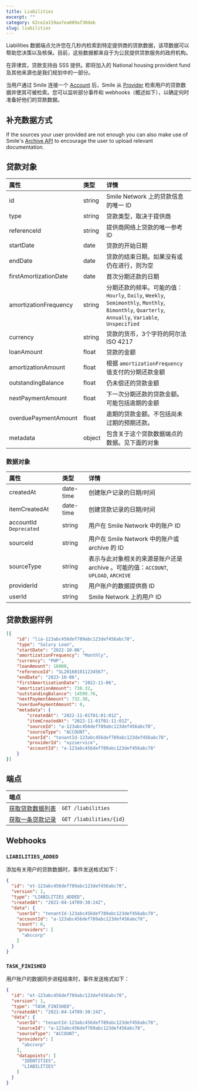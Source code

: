 ```yaml
---
title: Liabilities
excerpt: ""
category: 62ce2a159aafea009af30dab
slug: liabilities
---
```



Liabilities 数据端点允许您在几秒内检索到特定提供商的贷款数据，该项数据可以帮助您决策以及核保。目前，这些数据都来自于为公民提供贷款服务的政府机构。
 
在菲律宾，贷款支持由 SSS 提供。即将加入的 National housing provident fund 及其他来源也是我们规划中的一部分。

当用户通过 Smile 连接一个 [Account](/reference/accounts)  后，Smile 从  [Provider](/reference/providers) 检索用户的贷款数据并使其可被检索。您可以监听部分事件和 webhooks（概述如下），以确定何时准备好他们的贷款数据。

## 补充数据方式

If the sources your user provided are not enough you can also make use of Smile's [Archive API](/reference/archives) to encourage the user to upload relevant documentation.

## 贷款对象

| 属性                    | 类型     | 详情                                                                                                                                         |
|:----------------------|:-------|:-------------------------------------------------------------------------------------------------------------------------------------------|
| id                    | string | Smile Network 上的贷款信息的唯一 ID                                                                                                                 |
| type                  | string | 贷款类型，取决于提供商                                                                                                                                |
| referenceId           | string | 提供商网络上贷款的唯一参考 ID                                                                                                                           |
| startDate             | date   | 贷款的开始日期                                                                                                                                    |
| endDate               | date   | 贷款的结束日期。如果没有或仍在进行，则为空                                                                                                                      |
| firstAmortizationDate | date   | 首次分期还款的日期                                                                                                                                  |
| amortizationFrequency | string | 分期还款的频率。可能的值：`Hourly`, `Daily`, `Weekly`, `Semimonthly`, `Monthly`, `Bimonthly`, `Quarterly`, `Annually`, `Variable`, `Unspecified`        |
| currency              | string | 贷款的货币，3个字符的阿尔法ISO 4217                                                                                                                     |
| loanAmount            | float  | 贷款的金额                                                                                                                                      |
| amortizationAmount    | float  | 根据 `amortizationFrequency` 值支付的分期还款金额                                                                                                      |
| outstandingBalance    | float  | 仍未偿还的贷款金额                                                                                                                                  |
| nextPaymentAmount     | float  | 下一次分期还款的贷款金额。可能包括逾期的金额                                                                                                                     |
| overduePaymentAmount  | float  | 逾期的贷款金额。不包括尚未过期的预期还款。                                                                                                                      |
| metadata              | object | 包含关于这个贷款数据端点的数据。见下面的对象                                                                         |


### 数据对象

| 属性                    | 类型     | 详情                                                            |
| :--------- | :----- |:--------------------------------------------------------------|
| createdAt | date-time | 创建账户记录的日期/时间                                                  |
| itemCreatedAt | date-time | 创建贷款记录的日期/时间                                                  |
| accountId `Deprecated` | string | 用户在 Smile Network 中的账户 ID                                     |
| sourceId | string | 用户在 Smile Network 中的账户或 archive 的 ID                          |
| sourceType | string | 表示与此对象相关的来源是账户还是 archive 。可能的值：`ACCOUNT`, `UPLOAD`, `ARCHIVE` |
| providerId | string | 用户账户的数据提供商 ID                                                              |
| userId | string |  Smile Network 上的用户 ID                    |


## 贷款数据样例

```json
[{
    "id": "lia-123abc456def789abc123def456abc78",
    "type": "Salary Loan",
    "startDate": "2022-10-06",
    "amortizationFrequency": "Monthly",
    "currency": "PHP",
    "loanAmount": 16000,
    "referenceId": "SL201601011234567",
    "endDate": "2023-10-06",
    "firstAmortizationDate": "2022-11-06",
    "amortizationAmount": 738.32,
    "outstandingBalance": 14599.76,
    "nextPaymentAmount": 732.38,
    "overduePaymentAmount": 0,
    "metadata": {
        "createdAt": "2022-11-01T01:01:01Z",
        "itemCreatedAt": "2022-11-01T01:11:01Z",
        "sourceId": "a-123abc456def789abc123def456abc78",
        "sourceType": "ACCOUNT",
        "userId": "tenantId-123abc456def789abc123def456abc78",
        "providerId": "xyzservice",
        "accountId": "a-123abc456def789abc123def456abc78"
    }
}]
```

## 端点

| 端点                                      | |
|:----------------------------------------| :---- |
| [获取贷款数据列表](/reference/list-liabilities) | `GET /liabilities` |
| [获取一条贷款记录](/reference/get-liabilities)  | `GET /liabilities/{id}` |

## Webhooks

### `LIABILITIES_ADDED`

添加有关用户的贷款数据时，事件发送格式如下：

```json
{
  "id": "et-123abc456def789abc123def456abc78",
  "version": 1,
  "type": "LIABILITIES_ADDED",
  "createdAt": "2021-04-14T09:30:24Z",
  "data": {
    "userId": "tenantId-123abc456def789abc123def456abc78",
    "accountId": "a-123abc456def789abc123def456abc78",
    "count": 0,
    "providers": [
      "abccorp"
    ]
  }
}
```

### `TASK_FINISHED`

用户账户的数据同步进程结束时，事件发送格式如下：

```json
{
  "id": "et-123abc456def789abc123def456abc78",
  "version": 1,
  "type": "TASK_FINISHED",
  "createdAt": "2021-04-14T09:30:24Z",
  "data": {
    "userId": "tenantId-123abc456def789abc123def456abc78",
    "sourceId": "a-123abc456def789abc123def456abc78",
    "sourceType": "ACCOUNT",
    "providers": [
      "abccorp"
    ],
    "datapoints": [
      "IDENTITIES",
      "LIABILITIES"
    ]
  }
}
```
